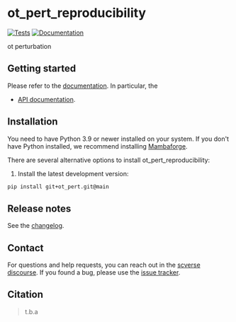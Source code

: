 # ot_pert_reproducibility

[![Tests][badge-tests]][link-tests]
[![Documentation][badge-docs]][link-docs]

[badge-tests]: https://img.shields.io/github/actions/workflow/status/MUCDK/ot_pert_reproducibility/test.yaml?branch=main
[link-tests]: ot_pert/actions/workflows/test.yml
[badge-docs]: https://img.shields.io/readthedocs/ot_pert_reproducibility

ot perturbation

## Getting started

Please refer to the [documentation][link-docs]. In particular, the

-   [API documentation][link-api].

## Installation

You need to have Python 3.9 or newer installed on your system. If you don't have
Python installed, we recommend installing [Mambaforge](https://github.com/conda-forge/miniforge#mambaforge).

There are several alternative options to install ot_pert_reproducibility:

<!--
1) Install the latest release of `ot_pert_reproducibility` from `PyPI <https://pypi.org/project/ot_pert_reproducibility/>`_:

```bash
pip install ot_pert_reproducibility
```
-->

1. Install the latest development version:

```bash
pip install git+ot_pert.git@main
```

## Release notes

See the [changelog][changelog].

## Contact

For questions and help requests, you can reach out in the [scverse discourse][scverse-discourse].
If you found a bug, please use the [issue tracker][issue-tracker].

## Citation

> t.b.a

[scverse-discourse]: https://discourse.scverse.org/
[issue-tracker]: https://github.com/MUCDK/ot_pert_reproducibility/issues
[changelog]: https://ot_pert_reproducibility.readthedocs.io/latest/changelog.html
[link-docs]: https://ot_pert_reproducibility.readthedocs.io
[link-api]: https://ot_pert_reproducibility.readthedocs.io/latest/api.html
